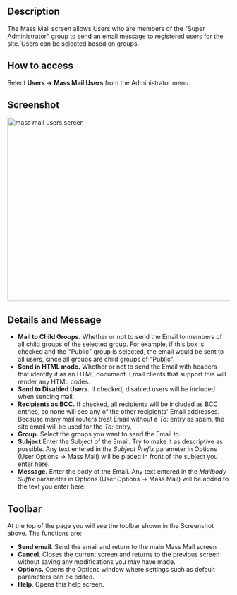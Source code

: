 <!-- Filename: Help4.x:Mass_Mail_Users / Display title: Mass Mail Users -->

## Description

The Mass Mail screen allows Users who are members of the "Super
Administrator" group to send an email message to registered users for
the site. Users can be selected based on groups.

## How to access

Select **Users → Mass Mail Users** from the Administrator menu.

## Screenshot

<img
src="https://docs.joomla.org/images/2/2b/Help-4x-users-mass-mail-en.png"
decoding="async" data-file-width="800" data-file-height="416"
width="800" height="416" alt="mass mail users screen" />

## Details and Message

- **Mail to Child Groups.** Whether or not to send the Email to members
  of all child groups of the selected group. For example, if this box is
  checked and the "Public" group is selected, the email would be sent to
  all users, since all groups are child groups of "Public".
- **Send in HTML mode.** Whether or not to send the Email with headers
  that identify it as an HTML document. Email clients that support this
  will render any HTML codes.
- **Send to Disabled Users.** If checked, disabled users will be
  included when sending mail.
- **Recipients as BCC.** If checked, all recipients will be included as
  BCC entries, so none will see any of the other recipients' Email
  addresses. Because many mail routers treat Email without a *To:* entry
  as spam, the site email will be used for the *To:* entry.
- **Group.** Select the groups you want to send the Email to.
- **Subject** Enter the Subject of the Email. Try to make it as
  descriptive as possible. Any text entered in the *Subject Prefix*
  parameter in Options (User Options → Mass Mail)
  will be placed in front of the subject you enter here.
- **Message.** Enter the body of the Email. Any text entered in the
  *Mailbody Suffix* parameter in Options (User Options → Mass Mail)
  will be added to the text you enter here.

## Toolbar

At the top of the page you will see the toolbar shown in the
Screenshot above. The functions are:

- **Send email**. Send the email and return to the main Mass Mail screen
- **Cancel**. Closes the current screen and returns to the previous
  screen without saving any modifications you may have made.
- **Options.** Opens the Options window where settings such as default
  parameters can be edited.
- **Help**. Opens this help screen.
